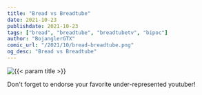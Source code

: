 ```yaml
---
title: "Bread vs Breadtube"
date: 2021-10-23
publishdate: 2021-10-23
tags: ["bread", "breadtube", "breadtubetv", "bipoc"]
author: "BojanglerGTX"
comic_url: "/2021/10/bread-breadtube.png"
og_desc: "Bread vs Breadtube"
---
```


<img alt="{{< param title >}}" class="comic" src="{{< param comic_url >}}" >

Don't forget to endorse your favorite under-represented youtuber!